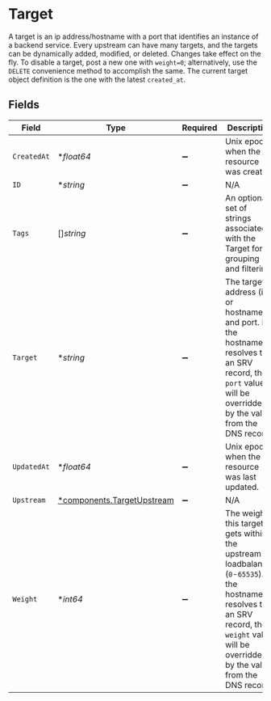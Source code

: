 # Target

A target is an ip address/hostname with a port that identifies an instance of a backend service. Every upstream can have many targets, and the targets can be dynamically added, modified, or deleted. Changes take effect on the fly. To disable a target, post a new one with `weight=0`; alternatively, use the `DELETE` convenience method to accomplish the same. The current target object definition is the one with the latest `created_at`.


## Fields

| Field                                                                                                                                                                                          | Type                                                                                                                                                                                           | Required                                                                                                                                                                                       | Description                                                                                                                                                                                    |
| ---------------------------------------------------------------------------------------------------------------------------------------------------------------------------------------------- | ---------------------------------------------------------------------------------------------------------------------------------------------------------------------------------------------- | ---------------------------------------------------------------------------------------------------------------------------------------------------------------------------------------------- | ---------------------------------------------------------------------------------------------------------------------------------------------------------------------------------------------- |
| `CreatedAt`                                                                                                                                                                                    | **float64*                                                                                                                                                                                     | :heavy_minus_sign:                                                                                                                                                                             | Unix epoch when the resource was created.                                                                                                                                                      |
| `ID`                                                                                                                                                                                           | **string*                                                                                                                                                                                      | :heavy_minus_sign:                                                                                                                                                                             | N/A                                                                                                                                                                                            |
| `Tags`                                                                                                                                                                                         | []*string*                                                                                                                                                                                     | :heavy_minus_sign:                                                                                                                                                                             | An optional set of strings associated with the Target for grouping and filtering.                                                                                                              |
| `Target`                                                                                                                                                                                       | **string*                                                                                                                                                                                      | :heavy_minus_sign:                                                                                                                                                                             | The target address (ip or hostname) and port. If the hostname resolves to an SRV record, the `port` value will be overridden by the value from the DNS record.                                 |
| `UpdatedAt`                                                                                                                                                                                    | **float64*                                                                                                                                                                                     | :heavy_minus_sign:                                                                                                                                                                             | Unix epoch when the resource was last updated.                                                                                                                                                 |
| `Upstream`                                                                                                                                                                                     | [*components.TargetUpstream](../../models/components/targetupstream.md)                                                                                                                        | :heavy_minus_sign:                                                                                                                                                                             | N/A                                                                                                                                                                                            |
| `Weight`                                                                                                                                                                                       | **int64*                                                                                                                                                                                       | :heavy_minus_sign:                                                                                                                                                                             | The weight this target gets within the upstream loadbalancer (`0`-`65535`). If the hostname resolves to an SRV record, the `weight` value will be overridden by the value from the DNS record. |